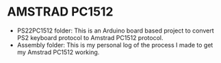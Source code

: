 # AMSTRAD PC1512 

* PS22PC1512 folder: This is an Arduino board based project to convert PS2 keyboard protocol to Amstrad PC1512 protocol.
* Assembly folder: This is my personal log of the process I made to get my Amstrad PC1512 working.



